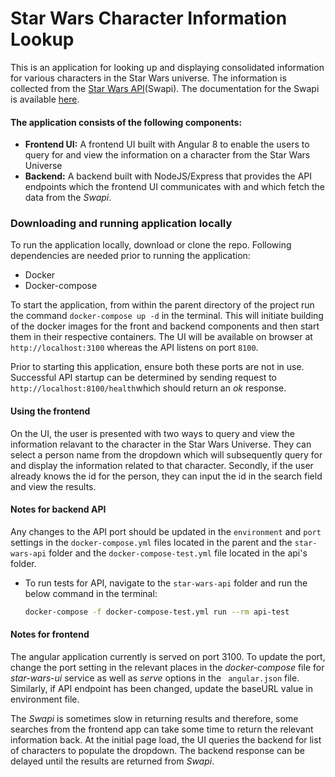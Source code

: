 # Star Wars Character Information Lookup

 This is an application for looking up and displaying consolidated information for various characters in the Star Wars universe. The information is collected from the [Star Wars API](https://swapi.co/)(Swapi). The documentation for the Swapi is available [here](https://swapi.co/documentation).
 
 #### The application consists of the following components:
 
 - **Frontend UI:** A frontend UI built with Angular 8 to enable the users to query for and view the information on a character from the Star Wars Universe
 - **Backend:** A backend built with NodeJS/Express that provides the API endpoints which the frontend UI communicates with and which fetch the data from the *Swapi*.

### Downloading and running application locally

To run the application locally, download or clone the repo. Following dependencies are needed prior to running the application:
- Docker
- Docker-compose
 
To start the application, from within the parent directory of the project run the command ``` docker-compose up -d ``` in the terminal. This will initiate building of the docker images for the front and backend components and then start them in their respective containers. The UI will be available on browser at ```http://localhost:3100``` whereas the API listens on port ```8100```. 

Prior to starting this application, ensure both these ports are not in use. Successful API startup can be determined by sending request to ```http://localhost:8100/health```which should return an *ok* response.

#### Using the frontend

On the UI, the user is presented with two ways to query and view the information relavant to the character in the Star Wars Universe. They can select a person name from the dropdown which will subsequently query for and display the information related to that character. Secondly, if the user already knows the id for the person, they can input the id in the search field and view the results.


#### Notes for backend API

Any changes to the API port should be updated in the ```environment``` and ```port``` settings in the ```docker-compose.yml``` files located in the parent and the ```star-wars-api``` folder and the ```docker-compose-test.yml``` file located in the api's folder.

- To run tests for API, navigate to the ```star-wars-api``` folder and run the below command in the terminal:
  ```bash
  docker-compose -f docker-compose-test.yml run --rm api-test 
  ```

#### Notes for frontend

The angular application currently is served on port 3100. To update the port, change the port setting in the relevant places in the *docker-compose* file for *star-wars-ui* service as well as *serve* options in the ``` angular.json``` file. Similarly, if API endpoint has been changed, update the baseURL value in environment file.

The *Swapi* is sometimes slow in returning results and therefore, some searches from the frontend app can take some time to return the relevant information back. At the initial page load, the UI queries the backend for list of characters to populate the dropdown. The backend response can be delayed until the results are returned from *Swapi*.
